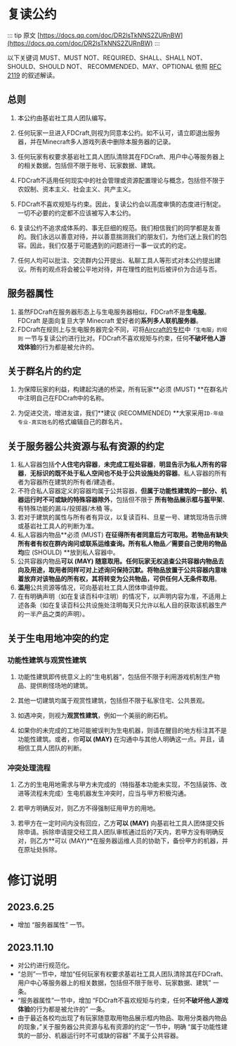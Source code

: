 # 复读公约

::: tip 原文
[https://docs.qq.com/doc/DR2lsTkNNS2ZURnBW](https://docs.qq.com/doc/DR2lsTkNNS2ZURnBW)
:::

以下关键词 MUST、MUST NOT、REQUIRED、SHALL、SHALL NOT、SHOULD、SHOULD NOT、 RECOMMENDED、MAY、OPTIONAL 依照 [RFC 2119](https://datatracker.ietf.org/doc/html/rfc2119) 的叙述解读。

## 总则

1. 本公约由基岩社工具人团队编写。

2. 任何玩家一旦进入FDCraft,则视为同意本公约。如不认可，请立即退出服务器，并在Minecraft多人游戏列表中删除本服务器的记录。

3. 任何玩家有权要求基岩社工具人团队清除其在FDCraft、用户中心等服务器上的相关数据，包括但不限于账号、玩家数据、建筑。

4. FDCraft不适用任何现实中的社会管理或资源配置理论与概念，包括但不限于农奴制、资本主义、社会主义、共产主义。

5. FDCraft不喜欢规矩与约束。因此，复读公约会以高度审慎的态度进行制定。一切不必要的约定都不应该被写入本公约。

6. 复读公约不追求成体系的、事无巨细的规范。我们相信我们的同学都是友善的。我们永远以善意对待，并以善意揣测我们的朋友们，为他们送上我们的包容。因此，我们仅基于可能遇到的问题进行一事一议式的约定。

7. 任何人均可以批注、交流群内公开提出、私聊工具人等形式对本公约提出建议。所有的观点将会被公平地对待，并在理性的批判后被评价为合适与否。

## 服务器属性

1. 虽然FDCraft在服务器形态上与生电服务器相似，FDCraft不是**生电服**。FDCraft 是面向复旦大学 Minecraft 爱好者的**系列多人联机服务器**。
2. FDCraft在规则上与生电服务器完全不同，可将[Aircraft的专栏](https://www.bilibili.com/read/cv17891731)中`「生电服」的规则` 一节与复读公约进行比对。FDCraft不喜欢规矩与约束，任何**不破坏他人游戏体验**的行为都是被允许的。

## 关于群名片的约定

1. 为保障玩家的利益，构建起沟通的桥梁，所有玩家**必须 (MUST) **在群名片中注明自己在FDCraft中的名称。

2. 为促进交流，增进友谊，我们**建议 (RECOMMENDED) **大家采用`ID-年级专业-真实姓名`的格式编辑自己的群名片。

## 关于服务器公共资源与私有资源的约定

1. 私人容器包括**个人住宅内容器**，**未完成工程处容器**，**明显告示为私人所有的容器**，**无标识的既不处于私人空间也不处于公共设施处的容器**。私人容器的所有者为容器所在建筑的所有者/建造者。
2. 不符合私人容器定义的容器均属于公共容器，**但属于功能性建筑的一部分、机器运行时不可或缺的特殊容器除外**，包括但不限于 **所有物品展示框与盔甲架**、有特殊功能的漏斗/投掷器/木桶 等。
3. 若对于建筑的属性与所有者有异议，以复读百科、旦星一号、建筑现场告示牌或基岩社工具人的判断为准。
4. 私人容器内物品**必须 (MUST) **在征得所有者同意后方可取用。若物品有缺失所有者有权在群内询问或联系运维查询。所有私人物品／需要自己使用的物品均**应 (SHOULD) **放到私人容器中。
5. 公共容器内物品**可以 (MAY) **随意取用。**任何玩家无权追查**公共容器内物品去向及用途，取用者同样可对上述询问保持沉默。将物品放置于公共容器内意味着放弃对该物品的所有权，其将转变为公共物品，可供任何人**无条件取用**。
6. **滥用**公共资源等情况，可向基岩社工具人团体申请仲裁。
7. 在有明确声明（如在复读百科中注明）的情况下，以声明内容为准，不适用上述各条（如在复读百科公共设施处注明每天只允许以私人目的获取该机器生产的一半产品之类的声明）。

## 关于生电用地冲突的约定

### 功能性建筑与观赏性建筑

1. 功能性建筑即传统意义上的“生电机器”，包括但不限于利用游戏机制生产物品、提供刷怪场地的建筑。

2. 其他一切建筑均属于观赏性建筑，包括但不限于私家住宅、公共景观。
3. 如遇冲突，则视为**观赏性建筑**，例如一个美丽的刷石机。
4. 如果你的未完成的工地可能被误判为生电机器，则请在醒目的地方标注其不是功能性建筑。或者，你**可以 (MAY)** 在沟通中与其他人明确这一点。并且，请相信工具人团队的判断。

### 冲突处理流程

1. 乙方的生电用地需求与甲方未完成的（特指基本功能未实现，不包括装饰、改进等流程未完成）生电机器发生冲突时，应当与甲方积极沟通。

2. 若甲方明确反对，则乙方不得强制征用甲方的用地。

3. 若甲方在一定时间内没有回应，乙方**可以 (MAY)** 向基岩社工具人团体提交拆除申请。拆除申请提交经工具人团队审核通过后的7天内，若甲方没有明确反对，则乙方**可以 (MAY)**在服务器运维人员的协助下，备份甲方的机器，并在原址处拆除。

# 修订说明

## 2023.6.25

- 增加 “服务器属性” 一节。

## 2023.11.10

- 对公约进行规范化。
- “总则”一节中，增加“任何玩家有权要求基岩社工具人团队清除其在FDCraft、用户中心等服务器上的相关数据，包括但不限于账号、玩家数据、建筑” 一条。
- “服务器属性”一节中，增加 “FDCraft不喜欢规矩与约束，任何**不破坏他人游戏体验**的行为都是被允许的”  一条。
- 由于最近各校均出现了有玩家随意取用物品展示框内物品、取用分类器内物品的现象，”关于服务器公共资源与私有资源的约定“一节中，明确 “属于功能性建筑的一部分、机器运行时不可或缺的容器” 不属于公共容器。